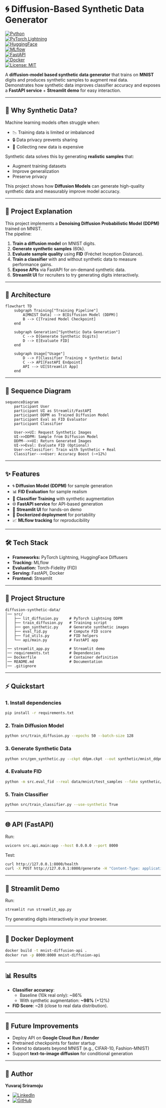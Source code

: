 # 🌀 Diffusion-Based Synthetic Data Generator  

[![Python](https://img.shields.io/badge/Python-3.10+-blue.svg)](https://www.python.org/)  
[![PyTorch Lightning](https://img.shields.io/badge/PyTorch-Lightning-orange)](https://www.pytorchlightning.ai/)  
[![HuggingFace](https://img.shields.io/badge/HuggingFace-Diffusers-yellow)](https://huggingface.co/docs/diffusers/index)  
[![MLflow](https://img.shields.io/badge/MLflow-Tracking-blue)](https://mlflow.org/)  
[![FastAPI](https://img.shields.io/badge/API-FastAPI-green)](https://fastapi.tiangolo.com/)  
[![Docker](https://img.shields.io/badge/Docker-Ready-informational)](https://www.docker.com/)  
[![License: MIT](https://img.shields.io/badge/License-MIT-yellow.svg)](LICENSE)  

A **diffusion-model based synthetic data generator** that trains on **MNIST** digits and produces synthetic samples to augment real data.  
Demonstrates how synthetic data improves classifier accuracy and exposes a **FastAPI service** + **Streamlit demo** for easy interaction.  

---

## 🤔 Why Synthetic Data?  

Machine learning models often struggle when:  
- 📉 Training data is limited or imbalanced  
- 🔒 Data privacy prevents sharing  
- 💸 Collecting new data is expensive  

Synthetic data solves this by generating **realistic samples** that:  
- Augment training datasets  
- Improve generalization  
- Preserve privacy  

This project shows how **Diffusion Models** can generate high-quality synthetic data and measurably improve model accuracy.  

---

## 📖 Project Explanation  

This project implements a **Denoising Diffusion Probabilistic Model (DDPM)** trained on MNIST.  
The pipeline:  
1. **Train a diffusion model** on MNIST digits.  
2. **Generate synthetic samples** (60k).  
3. **Evaluate sample quality** using **FID** (Fréchet Inception Distance).  
4. **Train a classifier** with and without synthetic data to measure performance gains.  
5. **Expose APIs** via FastAPI for on-demand synthetic data.  
6. **Streamlit UI** for recruiters to try generating digits interactively.  

---

## 🧱 Architecture  

```mermaid
flowchart TD
    subgraph Training["Training Pipeline"]
        A[MNIST Data] --> B[Diffusion Model (DDPM)]
        B --> C[Trained Model Checkpoint]
    end

    subgraph Generation["Synthetic Data Generation"]
        C --> D[Generate Synthetic Digits]
        D --> E[Evaluate FID]
    end

    subgraph Usage["Usage"]
        D --> F[Classifier Training + Synthetic Data]
        C --> API[FastAPI Endpoint]
        API --> UI[Streamlit App]
    end
```

---

## 🔄 Sequence Diagram  

```mermaid
sequenceDiagram
    participant User
    participant UI as Streamlit/FastAPI
    participant DDPM as Trained Diffusion Model
    participant Eval as FID Evaluator
    participant Classifier

    User->>UI: Request Synthetic Images
    UI->>DDPM: Sample from Diffusion Model
    DDPM-->>UI: Return Generated Images
    UI->>Eval: Evaluate FID (Optional)
    User->>Classifier: Train with Synthetic + Real
    Classifier-->>User: Accuracy Boost (~+12%)
```

---

## ✨ Features  
- 🌀 **Diffusion Model (DDPM)** for sample generation  
- 📊 **FID Evaluation** for sample realism  
- 🧪 **Classifier Training** with synthetic augmentation  
- 🌐 **FastAPI service** for API-based generation  
- 🎨 **Streamlit UI** for hands-on demo  
- 🐳 **Dockerized deployment** for portability  
- 📈 **MLflow tracking** for reproducibility  

---

## 🛠️ Tech Stack  
- **Frameworks:** PyTorch Lightning, HuggingFace Diffusers  
- **Tracking:** MLflow  
- **Evaluation:** Torch-Fidelity (FID)  
- **Serving:** FastAPI, Docker  
- **Frontend:** Streamlit  

---

## 📂 Project Structure  
```
diffusion-synthetic-data/
│── src/
│   ├── lit_diffusion.py     # PyTorch Lightning DDPM
│   ├── train_diffusion.py   # Training script
│   ├── gen_synthetic.py     # Generate synthetic images
│   ├── eval_fid.py          # Compute FID score
│   ├── fid_utils.py         # FID helpers
│   └── api/main.py          # FastAPI app
│
│── streamlit_app.py         # Streamlit demo
│── requirements.txt         # Dependencies
│── Dockerfile               # Container definition
│── README.md                # Documentation
│── .gitignore
```

---

## ⚡ Quickstart  

### 1. Install dependencies  
```bash
pip install -r requirements.txt
```

### 2. Train Diffusion Model  
```bash
python src/train_diffusion.py --epochs 50 --batch-size 128
```

### 3. Generate Synthetic Data  
```bash
python src/gen_synthetic.py --ckpt ddpm.ckpt --out synthetic/mnist_ddpm --count 60000
```

### 4. Evaluate FID  
```bash
python -m src.eval_fid --real data/mnist/test_samples --fake synthetic/mnist_ddpm
```

### 5. Train Classifier  
```bash
python src/train_classifier.py --use-synthetic True
```

---

## 🌐 API (FastAPI)  

Run:
```bash
uvicorn src.api.main:app --host 0.0.0.0 --port 8000
```

Test:
```bash
curl http://127.0.0.1:8000/health
curl -X POST http://127.0.0.1:8000/generate -H "Content-Type: application/json" -d '{"count":4}'
```

---

## 🎨 Streamlit Demo  

Run:
```bash
streamlit run streamlit_app.py
```

Try generating digits interactively in your browser.

---

## 🐳 Docker Deployment  

```bash
docker build -t mnist-diffusion-api .
docker run -p 8000:8000 mnist-diffusion-api
```

---

## 📊 Results  
- **Classifier accuracy**:  
  - Baseline (10k real only): ~86%  
  - With synthetic augmentation: **~98%** (+12%)  
- **FID Score**: ~28 (close to real data distribution).  

---

## 🔮 Future Improvements  
- Deploy API on **Google Cloud Run / Render**  
- Pretrained checkpoints for faster startup  
- Extend to datasets beyond MNIST (e.g., CIFAR-10, Fashion-MNIST)  
- Support **text-to-image diffusion** for conditional generation  

---

## 👤 Author  
**Yuvaraj Sriramoju**  
- [![LinkedIn](https://img.shields.io/badge/-LinkedIn-0077B5?logo=linkedin&logoColor=white&style=flat)](https://www.linkedin.com/in/yuvarajsriramoju/)   
- [![GitHub](https://img.shields.io/badge/-GitHub-181717?logo=github&logoColor=white&style=flat)](https://github.com/yuvarajsriramoju)   
